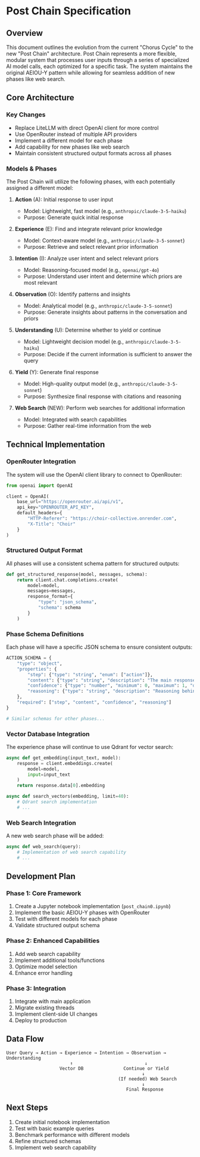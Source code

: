 # Post Chain Specification

## Overview

This document outlines the evolution from the current "Chorus Cycle" to the new "Post Chain" architecture. Post Chain represents a more flexible, modular system that processes user inputs through a series of specialized AI model calls, each optimized for a specific task. The system maintains the original AEIOU-Y pattern while allowing for seamless addition of new phases like web search.

## Core Architecture

### Key Changes

- Replace LiteLLM with direct OpenAI client for more control
- Use OpenRouter instead of multiple API providers
- Implement a different model for each phase
- Add capability for new phases like web search
- Maintain consistent structured output formats across all phases

### Models & Phases

The Post Chain will utilize the following phases, with each potentially assigned a different model:

1. **Action** (A): Initial response to user input

   - Model: Lightweight, fast model (e.g., `anthropic/claude-3-5-haiku`)
   - Purpose: Generate quick initial response

2. **Experience** (E): Find and integrate relevant prior knowledge

   - Model: Context-aware model (e.g., `anthropic/claude-3-5-sonnet`)
   - Purpose: Retrieve and select relevant prior information

3. **Intention** (I): Analyze user intent and select relevant priors

   - Model: Reasoning-focused model (e.g., `openai/gpt-4o`)
   - Purpose: Understand user intent and determine which priors are most relevant

4. **Observation** (O): Identify patterns and insights

   - Model: Analytical model (e.g., `anthropic/claude-3-5-sonnet`)
   - Purpose: Generate insights about patterns in the conversation and priors

5. **Understanding** (U): Determine whether to yield or continue

   - Model: Lightweight decision model (e.g., `anthropic/claude-3-5-haiku`)
   - Purpose: Decide if the current information is sufficient to answer the query

6. **Yield** (Y): Generate final response

   - Model: High-quality output model (e.g., `anthropic/claude-3-5-sonnet`)
   - Purpose: Synthesize final response with citations and reasoning

7. **Web Search** (NEW): Perform web searches for additional information
   - Model: Integrated with search capabilities
   - Purpose: Gather real-time information from the web

## Technical Implementation

### OpenRouter Integration

The system will use the OpenAI client library to connect to OpenRouter:

```python
from openai import OpenAI

client = OpenAI(
    base_url="https://openrouter.ai/api/v1",
    api_key="OPENROUTER_API_KEY",
    default_headers={
        "HTTP-Referer": "https://choir-collective.onrender.com",
        "X-Title": "Choir"
    }
)
```

### Structured Output Format

All phases will use a consistent schema pattern for structured outputs:

```python
def get_structured_response(model, messages, schema):
    return client.chat.completions.create(
        model=model,
        messages=messages,
        response_format={
            "type": "json_schema",
            "schema": schema
        }
    )
```

### Phase Schema Definitions

Each phase will have a specific JSON schema to ensure consistent outputs:

```python
ACTION_SCHEMA = {
    "type": "object",
    "properties": {
        "step": {"type": "string", "enum": ["action"]},
        "content": {"type": "string", "description": "The main response content"},
        "confidence": {"type": "number", "minimum": 0, "maximum": 1, "description": "Confidence score between 0 and 1"},
        "reasoning": {"type": "string", "description": "Reasoning behind the response"}
    },
    "required": ["step", "content", "confidence", "reasoning"]
}

# Similar schemas for other phases...
```

### Vector Database Integration

The experience phase will continue to use Qdrant for vector search:

```python
async def get_embedding(input_text, model):
    response = client.embeddings.create(
        model=model,
        input=input_text
    )
    return response.data[0].embedding

async def search_vectors(embedding, limit=40):
    # Qdrant search implementation
    # ...
```

### Web Search Integration

A new web search phase will be added:

```python
async def web_search(query):
    # Implementation of web search capability
    # ...
```

## Development Plan

### Phase 1: Core Framework

1. Create a Jupyter notebook implementation (`post_chain0.ipynb`)
2. Implement the basic AEIOU-Y phases with OpenRouter
3. Test with different models for each phase
4. Validate structured output schema

### Phase 2: Enhanced Capabilities

1. Add web search capability
2. Implement additional tools/functions
3. Optimize model selection
4. Enhance error handling

### Phase 3: Integration

1. Integrate with main application
2. Migrate existing threads
3. Implement client-side UI changes
4. Deploy to production

## Data Flow

```
User Query → Action → Experience → Intention → Observation → Understanding
                        ↑                           ↓
                    Vector DB               Continue or Yield
                                                   ↓
                                          (If needed) Web Search
                                                   ↓
                                             Final Response
```

## Next Steps

1. Create initial notebook implementation
2. Test with basic example queries
3. Benchmark performance with different models
4. Refine structured schemas
5. Implement web search capability
